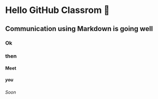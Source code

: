# Hello GitHub Classrom 👋
## Communication using Markdown is going well
### Ok
### then
#### Meet
##### you
###### Soon
